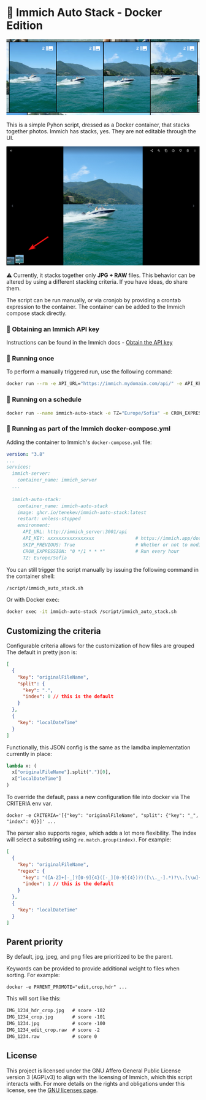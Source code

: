 # 🐳 Immich Auto Stack - Docker Edition

![](images/stacks.png)

This is a simple Pyhon script, dressed as a Docker container, that stacks together photos. Immich has stacks, yes. They are not editable through the UI.

![](images/strip.png)

⚠️ Currently, it stacks together only **JPG + RAW** files. This behavior can be altered by using a different stacking criteria. If you have ideas, do share them.

The script can be run manually, or via cronjob by providing a crontab expression to the container. The container can be added to the Immich compose stack directly.

### 🔑 Obtaining an Immich API key
Instructions can be found in the Immich docs - [Obtain the API key](https://immich.app/docs/features/command-line-interface#obtain-the-api-key)

### 🔂 Running once
To perform a manually triggered run, use the following command:

```bash
docker run --rm -e API_URL="https://immich.mydomain.com/api/" -e API_KEY="xxxxx" -e SKIP_PREVIOUS=True ghcr.io/tenekev/immich-auto-stack:latest /script/immich_auto_stack.sh
```

### 🔁 Running on a schedule
```bash
docker run --name immich-auto-stack -e TZ="Europe/Sofia" -e CRON_EXPRESSION="0 * * * *" -e API_URL="https://immich.mydomain.com/api/" -e API_KEY="xxxxx" -e SKIP_PREVIOUS=True ghcr.io/tenekev/immich-auto-stack:latest
```

### 📃 Running as part of the Immich docker-compose.yml
Adding the container to Immich's `docker-compose.yml` file:

```yml
version: "3.8"
...
services:
  immich-server:
    container_name: immich_server
  ...

  immich-auto-stack:
    container_name: immich-auto-stack
    image: ghcr.io/tenekev/immich-auto-stack:latest
    restart: unless-stopped
    environment:
      API_URL: http://immich_server:3001/api
      API_KEY: xxxxxxxxxxxxxxxxx               # https://immich.app/docs/features/command-line-interface#obtain-the-api-key
      SKIP_PREVIOUS: True                      # Whether or not to modify photos that are already in stacks. Going over all assets takes a lot more time.
      CRON_EXPRESSION: "0 */1 * * *"           # Run every hour
      TZ: Europe/Sofia
```

You can still trigger the script manually by issuing the following command in the container shell:
```sh
/script/immich_auto_stack.sh
```
Or with Docker exec:
```sh
docker exec -it immich-auto-stack /script/immich_auto_stack.sh
```

## Customizing the criteria

Configurable criteria allows for the customization of how files are grouped
The default in pretty json is:

```json
[
  {
    "key": "originalFileName",
    "split": {
      "key": ".",
      "index": 0 // this is the default
    }
  },
  {
    "key": "localDateTime"
  }
]
```

Functionally, this JSON config is the same as the lamdba implementation currently in place:



```python
lambda x: (
  x["originalFileName"].split(".")[0],
  x["localDateTime"]
)
```

To override the default, pass a new configuration file into docker via
The CRITERIA env var.

```shell
docker -e CRITERIA='[{"key": "originalFileName", "split": {"key": "_", "index": 0}}]' ...
```

The parser also supports regex, which adds a lot more flexibility.
The index will select a substring using `re.match.group(index)`. For example:

```json
[
  {
    "key": "originalFileName",
    "regex": {
      "key": "([A-Z]+[-_]?[0-9]{4}([-_][0-9]{4})?)([\\._-].*)?\\.[\\w]{3,4}$",
      "index": 1 // this is the default
    }
  },
  {
    "key": "localDateTime"
  }
]
```

## Parent priority

By default, jpg, jpeg, and png files are prioritized to be the parent.

Keywords can be provided to provide additional weight to files when sorting. For example:

```shell
docker -e PARENT_PROMOTE="edit,crop,hdr" ...
```

This will sort like this:

```txt
IMG_1234_hdr_crop.jpg   # score -102
IMG_1234_crop.jpg       # score -101
IMG_1234.jpg            # score -100
IMG_1234_edit_crop.raw  # score -2
IMG_1234.raw            # score 0
```

## License

This project is licensed under the GNU Affero General Public License version 3 (AGPLv3) to align with the licensing of Immich, which this script interacts with. For more details on the rights and obligations under this license, see the [GNU licenses page](https://opensource.org/license/agpl-v3).

